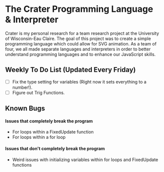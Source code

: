 # The Crater Programming Language & Interpreter
Crater is my personal research for a team research project at the University of Wisconsin-Eau Claire. The goal of this project was to create a simple programming language which could allow for SVG animation. As a team of four, we all made separate languages and interpreters in order to better understand programming languages and to enhance our JavaScript skills.

## Weekly To Do List (Updated Every Friday)
- [ ] Fix the type setting for variables (Right now it sets everything to a number!).
- [ ] Figure out Trig Functions.

## Known Bugs
#### Issues that completely break the program
- For loops within a FixedUpdate function
- For loops within a for loop

#### Issues that don't completely break the program
- Weird issues with initializing variables within for loops and FixedUpdate functions
